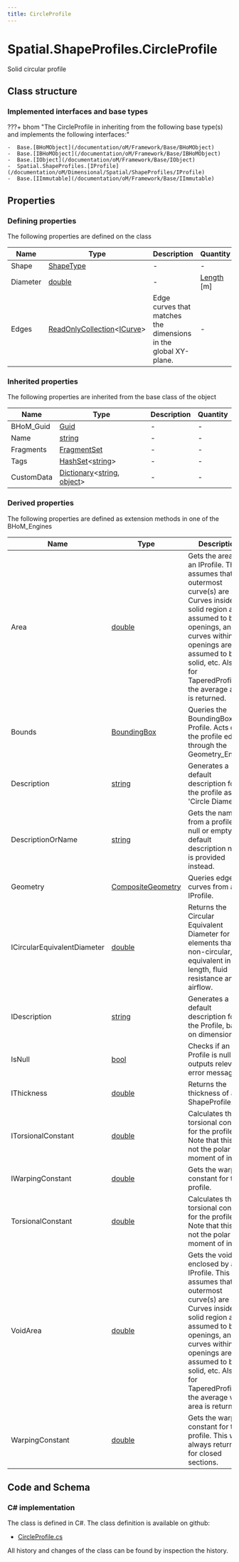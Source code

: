 ```yaml
---
title: CircleProfile
---
```


# Spatial.ShapeProfiles.CircleProfile

Solid circular profile

## Class structure

### Implemented interfaces and base types

???+ bhom "The CircleProfile in inheriting from the following base type(s) and implements the following interfaces:"

    -  Base.[BHoMObject](/documentation/oM/Framework/Base/BHoMObject)
    -  Base.[IBHoMObject](/documentation/oM/Framework/Base/IBHoMObject)
    -  Base.[IObject](/documentation/oM/Framework/Base/IObject)
    -  Spatial.ShapeProfiles.[IProfile](/documentation/oM/Dimensional/Spatial/ShapeProfiles/IProfile)
    -  Base.[IImmutable](/documentation/oM/Framework/Base/IImmutable)


## Properties



### Defining properties

The following properties are defined on the class

| Name             | Type             | Description      | Quantity         |
|------------------|------------------|------------------|------------------|
| Shape | [ShapeType](/documentation/oM/Dimensional/Spatial/ShapeProfiles/ShapeType) | - | - |
| Diameter | [double](https://learn.microsoft.com/en-us/dotnet/api/System.Double?view=netstandard-2.0) | - | [Length](/documentation/oM/Dimensional/Quantities/Attributes/Length) [m] |
| Edges | [ReadOnlyCollection](https://learn.microsoft.com/en-us/dotnet/api/System.Collections.ObjectModel.ReadOnlyCollection-1?view=netstandard-2.0)&lt;[ICurve](/documentation/oM/Dimensional/Geometry/ICurve)&gt; | Edge curves that matches the dimensions in the global XY-plane. | - |


### Inherited properties
The following properties are inherited from the base class of the object

| Name             | Type             | Description      | Quantity         |
|------------------|------------------|------------------|------------------|
| BHoM_Guid | [Guid](https://learn.microsoft.com/en-us/dotnet/api/System.Guid?view=netstandard-2.0) | - | - |
| Name | [string](https://learn.microsoft.com/en-us/dotnet/api/System.String?view=netstandard-2.0) | - | - |
| Fragments | [FragmentSet](/documentation/oM/Framework/Base/FragmentSet) | - | - |
| Tags | [HashSet](https://learn.microsoft.com/en-us/dotnet/api/System.Collections.Generic.HashSet-1?view=netstandard-2.0)&lt;[string](https://learn.microsoft.com/en-us/dotnet/api/System.String?view=netstandard-2.0)&gt; | - | - |
| CustomData | [Dictionary](https://learn.microsoft.com/en-us/dotnet/api/System.Collections.Generic.Dictionary-2?view=netstandard-2.0)&lt;[string](https://learn.microsoft.com/en-us/dotnet/api/System.String?view=netstandard-2.0), [object](https://learn.microsoft.com/en-us/dotnet/api/System.Object?view=netstandard-2.0)&gt; | - | - |


### Derived properties

The following properties are defined as extension methods in one of the BHoM_Engines

| Name             | Type             | Description      | Quantity         | Engine           |
|------------------|------------------|------------------|------------------|------------------|
| Area | [double](https://learn.microsoft.com/en-us/dotnet/api/System.Double?view=netstandard-2.0) | Gets the area of an IProfile. This assumes that the outermost curve(s) are solid. Curves inside a solid region are assumed to be openings, and curves within openings are assumed to be solid, etc. Also, for TaperedProfiles, the average area is returned. | [Area](/documentation/oM/Dimensional/Quantities/Attributes/Area) [m²] | Spatial_Engine |
| Bounds | [BoundingBox](/documentation/oM/Dimensional/Geometry/BoundingBox) | Queries the BoundingBox of a Profile. Acts on the profile edges through the Geometry_Engine. | - | Spatial_Engine |
| Description | [string](https://learn.microsoft.com/en-us/dotnet/api/System.String?view=netstandard-2.0) | Generates a default description for the profile as 'Circle Diameter'. | - | Structure_Engine |
| DescriptionOrName | [string](https://learn.microsoft.com/en-us/dotnet/api/System.String?view=netstandard-2.0) | Gets the name from a profile. If null or empty, a default description name is provided instead. | - | Structure_Engine |
| Geometry | [CompositeGeometry](/documentation/oM/Dimensional/Geometry/CompositeGeometry) | Queries edge curves from an IProfile. | - | Spatial_Engine |
| ICircularEquivalentDiameter | [double](https://learn.microsoft.com/en-us/dotnet/api/System.Double?view=netstandard-2.0) | Returns the Circular Equivalent Diameter for elements that are non-circular, equivalent in length, fluid resistance and airflow. | - | MEP_Engine |
| IDescription | [string](https://learn.microsoft.com/en-us/dotnet/api/System.String?view=netstandard-2.0) | Generates a default description for the Profile, based on dimensions. | - | Structure_Engine |
| IsNull | [bool](https://learn.microsoft.com/en-us/dotnet/api/System.Boolean?view=netstandard-2.0) | Checks if an Profile is null and outputs relevant error message. | - | Spatial_Engine |
| IThickness | [double](https://learn.microsoft.com/en-us/dotnet/api/System.Double?view=netstandard-2.0) | Returns the thickness of a ShapeProfile. | [Length](/documentation/oM/Dimensional/Quantities/Attributes/Length) [m] | Spatial_Engine |
| ITorsionalConstant | [double](https://learn.microsoft.com/en-us/dotnet/api/System.Double?view=netstandard-2.0) | Calculates the torsional constant for the profile. Note that this is not the polar moment of inertia. | [TorsionConstant](/documentation/oM/Dimensional/Quantities/Attributes/TorsionConstant) [m⁴] | Structure_Engine |
| IWarpingConstant | [double](https://learn.microsoft.com/en-us/dotnet/api/System.Double?view=netstandard-2.0) | Gets the warping constant for the profile. | [WarpingConstant](/documentation/oM/Dimensional/Quantities/Attributes/WarpingConstant) [m⁶] | Structure_Engine |
| TorsionalConstant | [double](https://learn.microsoft.com/en-us/dotnet/api/System.Double?view=netstandard-2.0) | Calculates the torsional constant for the profile. Note that this is not the polar moment of inertia. | [TorsionConstant](/documentation/oM/Dimensional/Quantities/Attributes/TorsionConstant) [m⁴] | Structure_Engine |
| VoidArea | [double](https://learn.microsoft.com/en-us/dotnet/api/System.Double?view=netstandard-2.0) | Gets the void area enclosed by an IProfile. This assumes that the outermost curve(s) are solid. Curves inside a solid region are assumed to be openings, and curves within openings are assumed to be solid, etc. Also, for TaperedProfiles, the average void area is returned. | [Area](/documentation/oM/Dimensional/Quantities/Attributes/Area) [m²] | Spatial_Engine |
| WarpingConstant | [double](https://learn.microsoft.com/en-us/dotnet/api/System.Double?view=netstandard-2.0) | Gets the warping constant for the profile. This will always return 0 for closed sections. | [WarpingConstant](/documentation/oM/Dimensional/Quantities/Attributes/WarpingConstant) [m⁶] | Structure_Engine |


## Code and Schema

### C# implementation

The class is defined in C#. The class definition is available on github:

- [CircleProfile.cs](https://github.com/BHoM/BHoM/blob/develop/Spatial_oM/ShapeProfiles\CircleProfile.cs)

All history and changes of the class can be found by inspection the history.
